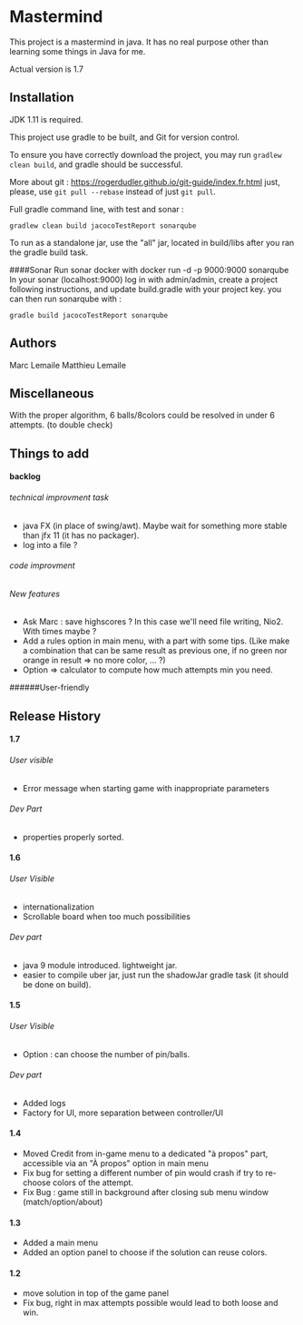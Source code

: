 # Mastermind

This project is a mastermind in java. It has no real purpose other than learning some things in Java for me.

Actual version is 1.7

## Installation

JDK 1.11 is required.

This project use gradle to be built, and Git for version control.

To ensure you have correctly download the project,
you may run `gradlew clean build`,
and gradle should be successful.

More about git :
https://rogerdudler.github.io/git-guide/index.fr.html
just, please, use `git pull --rebase` instead of just `git pull`.

Full gradle command line, with test and sonar :
``` shell script
gradlew clean build jacocoTestReport sonarqube
```

To run as a standalone jar, use the "all" jar, located in build/libs after you ran the gradle build task.

####Sonar
Run sonar docker with docker run -d -p 9000:9000 sonarqube
In your sonar (localhost:9000) log in with admin/admin,
create a project following instructions,
and update build.gradle with your project key.
you can then run sonarqube with :
```shell script
gradle build jacocoTestReport sonarqube
``` 


## Authors

Marc Lemaile
Matthieu Lemaile

## Miscellaneous

With the proper algorithm, 6 balls/8colors could be resolved in under 6 attempts. (to double check)

## Things to add


#### backlog
###### technical improvment task
* java FX (in place of swing/awt). Maybe wait for something more stable than jfx 11 (it has no packager).
* log into a file ?

###### code improvment

###### New features
* Ask Marc : save highscores ? In this case we'll need file writing, Nio2. With times maybe ?
* Add a rules option in main menu, with a part with some tips. (Like make a combination that can be same result as previous one, if no green nor orange in result => no more color, ... ?)
* Option => calculator to compute how much attempts min you need.

######User-friendly

## Release History

#### 1.7
###### User visible
* Error message when starting game with inappropriate parameters

###### Dev Part
* properties properly sorted.

#### 1.6
###### User Visible
* internationalization
* Scrollable board when too much possibilities

###### Dev part
* java 9 module introduced. lightweight jar.
* easier to compile uber jar, just run the shadowJar gradle task (it should be done on build).

#### 1.5
###### User Visible
* Option : can choose the number of pin/balls.
###### Dev part
* Added logs
* Factory for UI, more separation between controller/UI

#### 1.4
* Moved Credit from in-game menu to a dedicated "à propos" part, accessible via an "À propos" option in main menu
* Fix bug for setting a different number of pin would crash if try to re-choose colors of the attempt.
* Fix Bug : game still in background after closing sub menu window (match/option/about)

#### 1.3
* Added a main menu
* Added an option panel to choose if the solution can reuse colors.

#### 1.2
* move solution in top of the game panel
* Fix bug, right in max attempts possible would lead to both loose and win.